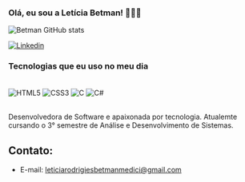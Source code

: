 ### Olá, eu sou a Letícia Betman! 🙋🏻‍♀️

![Betman GitHub stats](https://github-readme-stats.vercel.app/api?username=leticiabetman&show_icons=true&theme=radical)

[![Linkedin](https://img.shields.io/badge/LinkedIn-0077B5?style=for-the-badge&logo=linkedin&logoColor=white)](https://www.linkedin.com/in/leticiabetman/)

### Tecnologias que eu uso no meu dia

<div style="display: inline_block"><br/>
 <img align="center" alt="HTML5" src="https://img.shields.io/badge/HTML5-E34F26?style=for-the-badge&logo=html5&logoColor=white" />
 <img align="center" alt="CSS3" src="https://img.shields.io/badge/CSS3-1572B6?style=for-the-badge&logo=css3&logoColor=white" />
 <img align="center" alt="C" src="https://img.shields.io/badge/C-00599C?style=for-the-badge&logo=c&logoColor=white" />
 <img align="center" alt="C#" src="https://img.shields.io/badge/C%23-239120?style=for-the-badge&logo=c-sharp&logoColor=white" />
</div><br/>

Desenvolvedora de Software e apaixonada por tecnologia. Atualemte cursando o 3° semestre de Análise e Desenvolvimento de Sistemas.

## Contato:
- E-mail: leticiarodrigiesbetmanmedici@gmail.com

